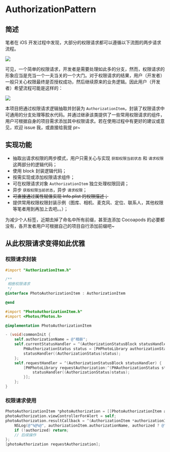 # AuthorizationPattern

## 简述

笔者在 iOS 开发过程中发现，大部分的权限请求都可以遵循以下流图的两步请求流程。

![](https://ws1.sinaimg.cn/large/006tKfTcgy1frzzfkz8vdj30m80lfmz8.jpg)

可见，一个简单的权限请求，开发者是需要处理如此多的分支，然而，权限请求的形象应当是充当一个一夫当关的一个大门。对于权限请求的结果，用户（开发者）一般只关心权限最终是否授权成功，然后继续原来的业务逻辑。因此用户（开发者）希望流程可能是这样的：

![](https://ws1.sinaimg.cn/large/006tKfTcgy1fs0pkhxordj30m809caam.jpg)

本项目把通过权限请求逻辑抽取并封装为 `AuthorizationItem`，封装了权限请求中可通用的分支处理等胶水代码。并通过继承该类提供了一些常用权限请求的组件，用户可根据自身的项目需求添加其中权限请求。若在使用过程中有更好的建议或意见，欢迎 issue 我，或直接给我提 pr~

## 实现功能

- 抽取出请求权限的两步模式，用户只需关心与实现 `获取权限当前状态` 和 `请求权限` 这两部分的逻辑代码；
- 使用 block 封装逻辑代码；
- 按需实现或添加权限请求组件；
- 可在权限请求对象 `AuthorizationItem` 独立处理权限回调；
- 异步 `获取权限当前状态`，异步 `请求权限`；
- ~~可直接通过属性赋值实现 Info.plist 的权限描述；~~
- 提供常用权限权限封装示例（图库、相机、麦克风、定位、联系人，其他权限等笔者用到再加上去吧。。）；

为减少个人标签，近期去掉了命名中所有前缀，甚至连添加 Cocoapods 的必要都没有，各开发者用户可根据自己的项目自行添加前缀吧~

## 从此权限请求变得如此优雅

### 权限请求封装

```objective-c
#import "AuthorizationItem.h"

/**
 相册权限请求
 */
@interface PhotoAuthorizationItem : AuthorizationItem

@end
```

```objective-c
#import "PhotoAuthorizationItem.h"
#import <Photos/Photos.h>

@implementation PhotoAuthorizationItem

- (void)commonInit {
	self.authorizationName = @"相册";
	self.currentStatusHandler = ^(AuthorizationStatusBlock statusHandler) {
		PHAuthorizationStatus status = [PHPhotoLibrary authorizationStatus];
		statusHandler((AuthorizationStatus)status);
	};
	self.requestHandler = ^(AuthorizationStatusBlock statusHandler) {
		[PHPhotoLibrary requestAuthorization:^(PHAuthorizationStatus status) {
			statusHandler((AuthorizationStatus)status);
		}];
	};
}
```

### 权限请求使用

```objective-c
PhotoAuthorizationItem *photoAuthorization = [[PhotoAuthorizationItem alloc] init];
photoAuthorization.viewControllerForAlert = self;
photoAuthorization.resultCallback = ^(AuthorizationItem *authorizationItem, BOOL authorized) {
	NSLog(@"%@%@", authorizationItem.authorizationName, authorized ? @"授权成功" : @"未授权");
	if (!authorized) return;
	// 后续操作
};
[photoAuthorization requestAuthorization];
```
